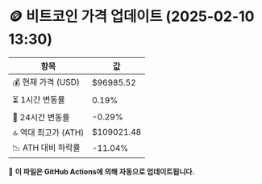 # 🪙 비트코인 가격 업데이트 (2025-02-10 13:30)

| 항목                | 값 |
|--------------------|----------------|
| 💰 현재 가격 (USD) | $96985.52 |
| ⏳ 1시간 변동률    | 0.19% |
| 📆 24시간 변동률   | -0.29% |
| 🔝 역대 최고가 (ATH) | $109021.48 |
| 📉 ATH 대비 하락률 | -11.04% |

🔄 **이 파일은 GitHub Actions에 의해 자동으로 업데이트됩니다.**
